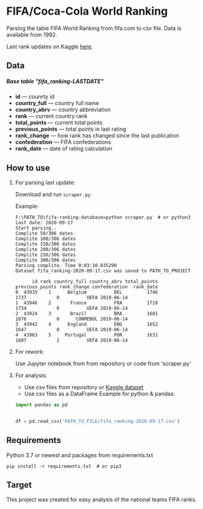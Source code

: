 # FIFA/Coca-Cola World Ranking
Parsing the table FIFA World Ranking from fifa.com to csv file. Data is available from 1992.

Last rank updates on Kaggle [here](https://www.kaggle.com/cashncarry/fifaworldranking).

## Data
##### Base table "fifa_ranking-LASTDATE"
- **id** — counrty id
- **country_full** — country full name
- **country_abrv** — country abbreviation
- **rank** — current country rank
- **total_points** — current total points
- **previous_points** — total points in last rating
- **rank_change** — how rank has changed since the last publication
- **confederation** — FIFA confederations
- **rank_date** — date of rating calculation


## How to use
1. For parsing last update:

    Download and run `scraper.py`
    
    Example:
    ```commandline
    F:\PATH_TO\fifa-ranking-database>python scraper.py  # or python3
    Last date: 2020-09-17
    Start parsing..
    Complite 50/306 dates
    Complite 100/306 dates
    Complite 150/306 dates
    Complite 200/306 dates
    Complite 250/306 dates
    Complite 300/306 dates
    Parsing complite. Time 0:03:10.035290
    Dataset fifa_ranking-2020-09-17.csv was saved to PATH_TO_PROJECT
    
          id rank country_full country_abrv total_points previous_points rank_change confederation  rank_date
    0  43935    1      Belgium          BEL         1746            1737           0          UEFA 2019-06-14
    1  43946    2       France          FRA         1718            1734           0          UEFA 2019-06-14
    2  43924    3       Brazil          BRA         1681            1676           0      CONMEBOL 2019-06-14
    3  43942    4      England          ENG         1652            1647           0          UEFA 2019-06-14
    4  43963    5     Portugal          POR         1631            1607           2          UEFA 2019-06-14

    ```
2. For rework:

    Use Jupyter notebook from from repository or code from 'scraper.py'

3. For analysis:

    - Use csv files from repository or [Kaggle dataset](https://www.kaggle.com/cashncarry/fifaworldranking)
    - Use csv files as a DataFrame
    Example for python & pandas:
    ```python
    import pandas as pd
    
    
    df = pd.read_csv('PATH_TO_FILE/fifa_ranking-2020-09-17.csv')
    ```
## Requirements
Python 3.7 or newest and packages from requirements.txt
```commandline
pip install -r requirements.txt  # or pip3
```

## Target
This project was created for easy analysis of the national teams FIFA ranks.